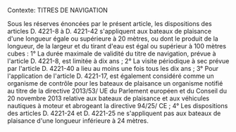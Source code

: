 Contexte: TITRES DE NAVIGATION

Sous les réserves énoncées par le présent article, les dispositions des articles D. 4221-8 à D. 4221-42 s'appliquent aux bateaux de plaisance d'une longueur égale ou supérieure à 20 mètres, ou dont le produit de la longueur, de la largeur et du tirant d'eau est égal ou supérieur à 100 mètres cubes : 1° La durée maximale de validité du titre de navigation, prévue à l'article D. 4221-8, est limitée à dix ans ; 2° La visite périodique à sec prévue par l'article D. 4221-40 a lieu au moins une fois tous les dix ans ; 3° Pour l'application de l'article D. 4221-17, est également considéré comme un organisme de contrôle pour les bateaux de plaisance un organisme notifié au titre de la directive 2013/53/ UE du Parlement européen et du Conseil du 20 novembre 2013 relative aux bateaux de plaisance et aux véhicules nautiques à moteur et abrogeant la directive 94/25/ CE ; 4° Les dispositions des articles D. 4221-24 et D. 4221-25 ne s'appliquent pas aux bateaux de plaisance d'une longueur inférieure à 24 mètres.